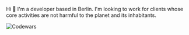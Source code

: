 Hi 👋
I'm a developer based in Berlin. 
I'm looking to work for clients whose core activities are not harmful to the planet and its inhabitants.

![Codewars](https://github.r2v.ch/codewars?user=Piboche&stroke=blue)

<!--
**Piboche/Piboche** is a ✨ _special_ ✨ repository because its `README.md` (this file) appears on your GitHub profile.

Here are some ideas to get you started:

- 🔭 I’m currently working on ...
- 🌱 I’m currently learning ...
- 👯 I’m looking to collaborate on ...
- 🤔 I’m looking for help with ...
- 💬 Ask me about ...
- 📫 How to reach me: ...
- 😄 Pronouns: ...
- ⚡ Fun fact: ...
-->

